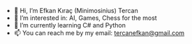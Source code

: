 - 👋 Hi, I’m Efkan Kıraç (Minimosinius) Tercan
- 👀 I’m interested in: AI, Games, Chess for the most
- 🌱 I’m currently learning C# and Python
- 📫 You can reach me by my email: tercanefkan@gmail.com
